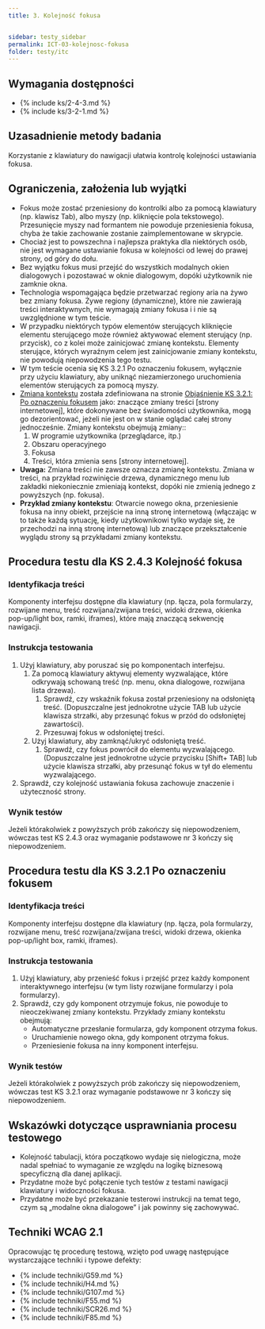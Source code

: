 ```yaml
---
title: 3. Kolejność fokusa


sidebar: testy_sidebar
permalink: ICT-03-kolejnosc-fokusa
folder: testy/itc
---
```


## Wymagania dostępności
- {% include ks/2-4-3.md %}  
- {% include ks/3-2-1.md %}  

## Uzasadnienie metody badania
Korzystanie z klawiatury do nawigacji ułatwia kontrolę kolejności ustawiania fokusa.

## Ograniczenia, założenia lub wyjątki
-   Fokus może zostać przeniesiony do kontrolki albo za pomocą klawiatury (np. klawisz Tab), albo myszy (np. kliknięcie pola tekstowego). Przesunięcie myszy nad formantem nie powoduje przeniesienia fokusa, chyba że takie zachowanie zostanie zaimplementowane w skrypcie.
-   Chociaż jest to powszechna i najlepsza praktyka dla niektórych osób, nie jest wymagane ustawianie fokusa w kolejności od lewej do prawej strony, od góry do dołu.
-   Bez wyjątku fokus musi przejść do wszystkich modalnych okien dialogowych i pozostawać w oknie dialogowym, dopóki użytkownik nie zamknie okna.
-   Technologia wspomagająca będzie przetwarzać regiony aria na żywo bez zmiany fokusa. Żywe regiony (dynamiczne), które nie zawierają treści interaktywnych, nie wymagają zmiany fokusa i i nie są uwzględnione w tym teście.
-   W przypadku niektórych typów elementów sterujących kliknięcie elementu sterującego może również aktywować element sterujący (np. przycisk), co z kolei może zainicjować zmianę kontekstu. Elementy sterujące, których wyraźnym celem jest zainicjowanie zmiany kontekstu, nie powodują niepowodzenia tego testu.
-   W tym teście ocenia się KS 3.2.1 Po oznaczeniu fokusem, wyłącznie przy użyciu klawiatury, aby uniknąć niezamierzonego uruchomienia elementów sterujących za pomocą myszy.
-   [Zmiana kontekstu](https://www.w3.org/TR/UNDERSTANDING-WCAG20/consistent-behavior-receive-focus.html#context-changedef) została zdefiniowana na stronie [Objaśnienie KS 3.2.1: Po oznaczeniu fokusem](https://www.w3.org/TR/UNDERSTANDING-WCAG20/consistent-behavior-receive-focus.html) jako: znaczące zmiany treści \[strony internetowej\], które dokonywane bez świadomości użytkownika, mogą go dezorientować, jeżeli nie jest on w stanie oglądać całej strony jednocześnie. Zmiany kontekstu obejmują zmiany::
    1.  W programie użytkownika (przeglądarce, itp.)
    2.  Obszaru operacyjnego
    3.  Fokusa
    4.  Treści, która zmienia sens \[strony internetowej\].
-   **Uwaga:** Zmiana treści nie zawsze oznacza zmianę kontekstu. Zmiana w treści, na przykład rozwinięcie drzewa, dynamicznego menu lub zakładki niekoniecznie zmieniają kontekst, dopóki nie zmienią jednego z powyższych (np. fokusa).
-   **Przykład zmiany kontekstu**: Otwarcie nowego okna, przeniesienie fokusa na inny obiekt, przejście na inną stronę internetową (włączając w to także każdą sytuację, kiedy użytkownikowi tylko wydaje się, że przechodzi na inną stronę internetową) lub znaczące przekształcenie wyglądu strony są przykładami zmiany kontekstu.

## Procedura testu dla KS 2.4.3 Kolejność fokusa

### Identyfikacja treści
Komponenty interfejsu dostępne dla klawiatury (np. łącza, pola formularzy, rozwijane menu, treść rozwijana/zwijana treści, widoki drzewa, okienka pop-up/light box, ramki, iframes), które mają znaczącą sekwencję nawigacji.

### Instrukcja testowania
1.  Użyj klawiatury, aby poruszać się po komponentach interfejsu.
    1.  Za pomocą klawiatury aktywuj elementy wyzwalające, które odkrywają schowaną treść (np. menu, okna dialogowe, rozwijana lista drzewa).
        1.  Sprawdź, czy wskaźnik fokusa został przeniesiony na odsłoniętą treść. (Dopuszczalne jest jednokrotne użycie TAB lub użycie klawisza strzałki, aby przesunąć fokus w przód do odsłoniętej zawartości).
        2.  Przesuwaj fokus w odsłoniętej treści.
    2.  Użyj klawiatury, aby zamknąć/ukryć odsłoniętą treść.
        1.  Sprawdź, czy fokus powrócił do elementu wyzwalającego. (Dopuszczalne jest jednokrotne użycie przycisku [Shift+ TAB\] lub użycie klawisza strzałki, aby przesunąć fokus w tył do elementu wyzwalającego.
2.  Sprawdź, czy kolejność ustawiania fokusa zachowuje znaczenie i użyteczność strony.

### Wynik testów
Jeżeli którakolwiek z powyższych prób zakończy się niepowodzeniem, wówczas test KS 2.4.3 oraz wymaganie podstawowe nr 3 kończy się niepowodzeniem.

## Procedura testu dla KS 3.2.1 Po oznaczeniu fokusem

### Identyfikacja treści
Komponenty interfejsu dostępne dla klawiatury (np. łącza, pola formularzy, rozwijane menu, treść rozwijana/zwijana treści, widoki drzewa, okienka pop-up/light box, ramki, iframes).

### Instrukcja testowania
1.  Użyj klawiatury, aby przenieść fokus i przejść przez każdy komponent interaktywnego interfejsu (w tym listy rozwijane formularzy i pola formularzy).
2.  Sprawdź, czy gdy komponent otrzymuje fokus, nie powoduje to nieoczekiwanej zmiany kontekstu. Przykłady zmiany kontekstu obejmują:
    -   Automatyczne przesłanie formularza, gdy komponent otrzyma fokus.
    -   Uruchamienie nowego okna, gdy komponent otrzyma fokus.
    -   Przeniesienie fokusa na inny komponent interfejsu.

### Wynik testów
Jeżeli którakolwiek z powyższych prób zakończy się niepowodzeniem, wówczas test KS 3.2.1 oraz wymaganie podstawowe nr 3 kończy się niepowodzeniem.

##  Wskazówki dotyczące usprawniania procesu testowego
-   Kolejność tabulacji, która początkowo wydaje się nielogiczna, może nadal spełniać to wymaganie ze względu na logikę biznesową specyficzną dla danej aplikacji.
-   Przydatne może być połączenie tych testów z testami nawigacji klawiatury i widoczności fokusa.
-   Przydatne może być przekazanie testerowi instrukcji na temat tego, czym są „modalne okna dialogowe” i jak powinny się zachowywać.

## Techniki WCAG 2.1
Opracowując tę procedurę testową, wzięto pod uwagę następujące wystarczające techniki i typowe defekty:

- {% include techniki/G59.md %}
- {% include techniki/H4.md %}
- {% include techniki/G107.md %}
- {% include techniki/F55.md %}
- {% include techniki/SCR26.md %}
- {% include techniki/F85.md %}
